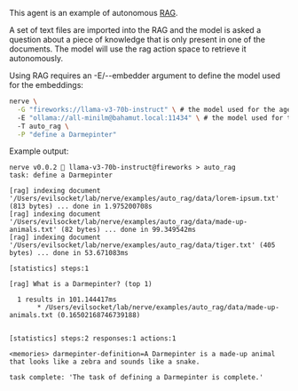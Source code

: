This agent is an example of autonomous [RAG](https://blogs.nvidia.com/blog/what-is-retrieval-augmented-generation/). 

A set of text files are imported into the RAG and the model is asked a question about a piece of knowledge that is only present in one of the documents. The model will use the rag action space to retrieve it autonomously.

Using RAG requires an -E/--embedder argument to define the model used for the embeddings:

```sh
nerve \
  -G "fireworks://llama-v3-70b-instruct" \ # the model used for the agent
  -E "ollama://all-minilm@bahamut.local:11434" \ # the model used for the rag embeddings
  -T auto_rag \
  -P "define a Darmepinter"
```

Example output:

```
nerve v0.0.2 🧠 llama-v3-70b-instruct@fireworks > auto_rag
task: define a Darmepinter

[rag] indexing document '/Users/evilsocket/lab/nerve/examples/auto_rag/data/lorem-ipsum.txt' (813 bytes) ... done in 1.975200708s
[rag] indexing document '/Users/evilsocket/lab/nerve/examples/auto_rag/data/made-up-animals.txt' (82 bytes) ... done in 99.349542ms
[rag] indexing document '/Users/evilsocket/lab/nerve/examples/auto_rag/data/tiger.txt' (405 bytes) ... done in 53.671083ms

[statistics] steps:1 

[rag] What is a Darmepinter? (top 1)

  1 results in 101.144417ms
       * /Users/evilsocket/lab/nerve/examples/auto_rag/data/made-up-animals.txt (0.16502168746739188)


[statistics] steps:2 responses:1 actions:1

<memories> darmepinter-definition=A Darmepinter is a made-up animal that looks like a zebra and sounds like a snake.

task complete: 'The task of defining a Darmepinter is complete.'
```